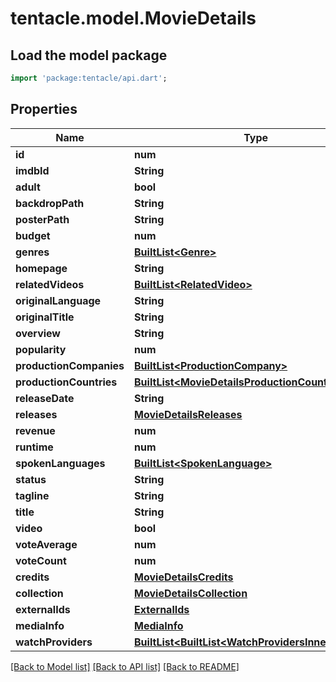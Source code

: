 # tentacle.model.MovieDetails

## Load the model package
```dart
import 'package:tentacle/api.dart';
```

## Properties
Name | Type | Description | Notes
------------ | ------------- | ------------- | -------------
**id** | **num** |  | [optional] 
**imdbId** | **String** |  | [optional] 
**adult** | **bool** |  | [optional] 
**backdropPath** | **String** |  | [optional] 
**posterPath** | **String** |  | [optional] 
**budget** | **num** |  | [optional] 
**genres** | [**BuiltList&lt;Genre&gt;**](Genre.md) |  | [optional] 
**homepage** | **String** |  | [optional] 
**relatedVideos** | [**BuiltList&lt;RelatedVideo&gt;**](RelatedVideo.md) |  | [optional] 
**originalLanguage** | **String** |  | [optional] 
**originalTitle** | **String** |  | [optional] 
**overview** | **String** |  | [optional] 
**popularity** | **num** |  | [optional] 
**productionCompanies** | [**BuiltList&lt;ProductionCompany&gt;**](ProductionCompany.md) |  | [optional] 
**productionCountries** | [**BuiltList&lt;MovieDetailsProductionCountriesInner&gt;**](MovieDetailsProductionCountriesInner.md) |  | [optional] 
**releaseDate** | **String** |  | [optional] 
**releases** | [**MovieDetailsReleases**](MovieDetailsReleases.md) |  | [optional] 
**revenue** | **num** |  | [optional] 
**runtime** | **num** |  | [optional] 
**spokenLanguages** | [**BuiltList&lt;SpokenLanguage&gt;**](SpokenLanguage.md) |  | [optional] 
**status** | **String** |  | [optional] 
**tagline** | **String** |  | [optional] 
**title** | **String** |  | [optional] 
**video** | **bool** |  | [optional] 
**voteAverage** | **num** |  | [optional] 
**voteCount** | **num** |  | [optional] 
**credits** | [**MovieDetailsCredits**](MovieDetailsCredits.md) |  | [optional] 
**collection** | [**MovieDetailsCollection**](MovieDetailsCollection.md) |  | [optional] 
**externalIds** | [**ExternalIds**](ExternalIds.md) |  | [optional] 
**mediaInfo** | [**MediaInfo**](MediaInfo.md) |  | [optional] 
**watchProviders** | [**BuiltList&lt;BuiltList&lt;WatchProvidersInner&gt;&gt;**](BuiltList.md) |  | [optional] 

[[Back to Model list]](../README.md#documentation-for-models) [[Back to API list]](../README.md#documentation-for-api-endpoints) [[Back to README]](../README.md)


